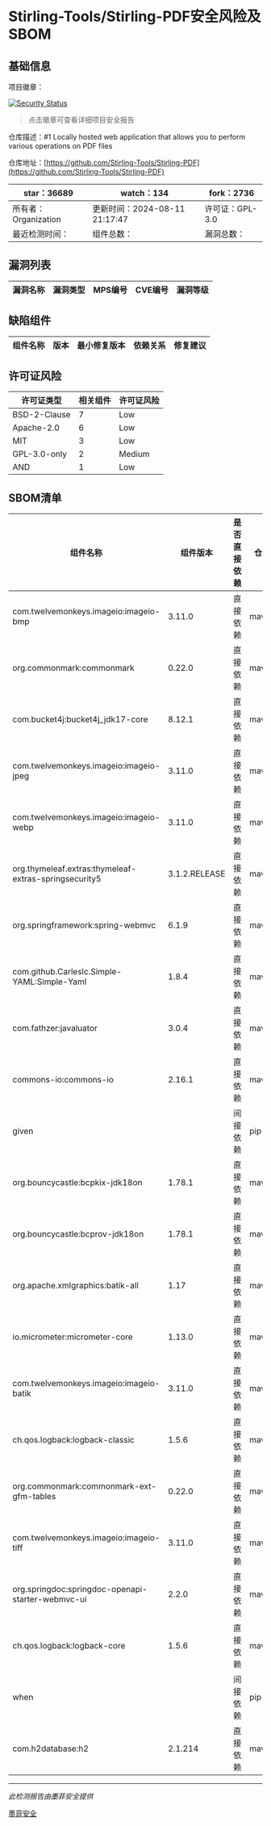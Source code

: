 # Stirling-Tools/Stirling-PDF安全风险及SBOM

## 基础信息

项目徽章：

[![Security Status](https://www.murphysec.com/platform3/v31/badge/1822694741804085248.svg)](https://www.murphysec.com/console/report/1753845359479984128/1822694741804085248)

> 点击徽章可查看详细项目安全报告

仓库描述：#1 Locally hosted web application that allows you to perform various operations on PDF files

仓库地址：[https://github.com/Stirling-Tools/Stirling-PDF](https://github.com/Stirling-Tools/Stirling-PDF)

| star：36689 | watch：134 | fork：2736 |
| ----------- | -------------- | ------------ |
| 所有者：Organization | 更新时间：2024-08-11 21:17:47 | 许可证：GPL-3.0 |
| 最近检测时间： | 组件总数： | 漏洞总数： |




## 漏洞列表

| 漏洞名称 | 漏洞类型 | MPS编号 | CVE编号 | 漏洞等级 |
| ------- | ------ | ------- | ------ | ----- |





## 缺陷组件

| 组件名称 | 版本 | 最小修复版本 | 依赖关系 | 修复建议 |
| -------- | ---- | ------------ | -------- | -------- |





## 许可证风险

| 许可证类型 | 相关组件 | 许可证风险 |
| ---------- | -------- | ---------- |
|BSD-2-Clause|7|Low|
|Apache-2.0|6|Low|
|MIT|3|Low|
|GPL-3.0-only|2|Medium|
|AND|1|Low|




## SBOM清单

| 组件名称 | 组件版本 | 是否直接依赖 | 仓库 |
| -------- | -------- | ------------ | ---- |
|com.twelvemonkeys.imageio:imageio-bmp|3.11.0|直接依赖|maven|
|org.commonmark:commonmark|0.22.0|直接依赖|maven|
|com.bucket4j:bucket4j_jdk17-core|8.12.1|直接依赖|maven|
|com.twelvemonkeys.imageio:imageio-jpeg|3.11.0|直接依赖|maven|
|com.twelvemonkeys.imageio:imageio-webp|3.11.0|直接依赖|maven|
|org.thymeleaf.extras:thymeleaf-extras-springsecurity5|3.1.2.RELEASE|直接依赖|maven|
|org.springframework:spring-webmvc|6.1.9|直接依赖|maven|
|com.github.Carleslc.Simple-YAML:Simple-Yaml|1.8.4|直接依赖|maven|
|com.fathzer:javaluator|3.0.4|直接依赖|maven|
|commons-io:commons-io|2.16.1|直接依赖|maven|
|given||间接依赖|pip|
|org.bouncycastle:bcpkix-jdk18on|1.78.1|直接依赖|maven|
|org.bouncycastle:bcprov-jdk18on|1.78.1|直接依赖|maven|
|org.apache.xmlgraphics:batik-all|1.17|直接依赖|maven|
|io.micrometer:micrometer-core|1.13.0|直接依赖|maven|
|com.twelvemonkeys.imageio:imageio-batik|3.11.0|直接依赖|maven|
|ch.qos.logback:logback-classic|1.5.6|直接依赖|maven|
|org.commonmark:commonmark-ext-gfm-tables|0.22.0|直接依赖|maven|
|com.twelvemonkeys.imageio:imageio-tiff|3.11.0|直接依赖|maven|
|org.springdoc:springdoc-openapi-starter-webmvc-ui|2.2.0|直接依赖|maven|
|ch.qos.logback:logback-core|1.5.6|直接依赖|maven|
|when||间接依赖|pip|
|com.h2database:h2|2.1.214|直接依赖|maven|


------

*此检测报告由墨菲安全提供*

[墨菲安全](www.murphysec.com)